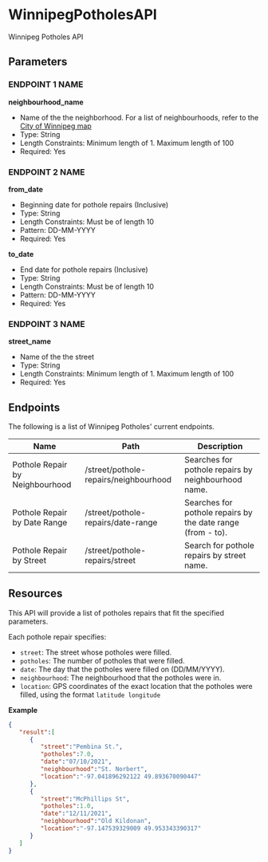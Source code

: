 # WinnipegPotholesAPI
Winnipeg Potholes API

## Parameters 
### ENDPOINT 1 NAME
**neighbourhood_name**
- Name of the the neighborhood. For a list of neighbourhoods, refer to the [City of Winnipeg map](https://data.winnipeg.ca/City-Planning/Neighbourhood/fen6-iygi)
- Type: String
- Length Constraints: Minimum length of 1. Maximum length of 100
- Required: Yes

### ENDPOINT 2 NAME
**from_date**
- Beginning date for pothole repairs (Inclusive)
- Type: String
- Length Constraints: Must be of length 10
- Pattern: DD-MM-YYYY
- Required: Yes

**to_date**
- End date for pothole repairs (Inclusive)
- Type: String
- Length Constraints: Must be of length 10
- Pattern: DD-MM-YYYY
- Required: Yes

### ENDPOINT 3 NAME
**street_name**
- Name of the the street
- Type: String
- Length Constraints: Minimum length of 1. Maximum length of 100
- Required: Yes


## Endpoints

The following is a list of Winnipeg Potholes' current endpoints.

| Name                            | Path                                   | Description                                                     |
| ------------------------------- | -------------------------------------- | --------------------------------------------------------------- |
| Pothole Repair by Neighbourhood | /street/pothole-repairs/neighbourhood  | Searches for pothole repairs by neighbourhood name.             |
| Pothole Repair by Date Range    | /street/pothole-repairs/date-range     | Searches for pothole repairs by the date range (from - to).     |
| Pothole Repair by Street        | /street/pothole-repairs/street         | Search for pothole repairs by street name.                      |

## Resources
This API will provide a list of potholes repairs that fit the specified parameters.

Each pothole repair specifies:
  - `street`: The street whose potholes were filled.
  - `potholes`: The number of potholes that were filled.
  - `date`: The day that the potholes were filled on (DD/MM/YYYY).
  - `neighbourhood`: The neighbourhood that the potholes were in.
  - `location`: GPS coordinates of the exact location that the potholes were filled, using the format `latitude longitude`

**Example**
```json
{
   "result":[
      {
         "street":"Pembina St.",
         "potholes":7.0,
         "date":"07/10/2021",
         "neighbourhood":"St. Norbert",
         "location":"-97.041896292122 49.893670090447"
      },
      {
         "street":"McPhillips St",
         "potholes":1.0,
         "date":"12/11/2021",
         "neighbourhood":"Old Kildonan",
         "location":"-97.147539329009 49.953343390317"
      }
   ]
}
```
